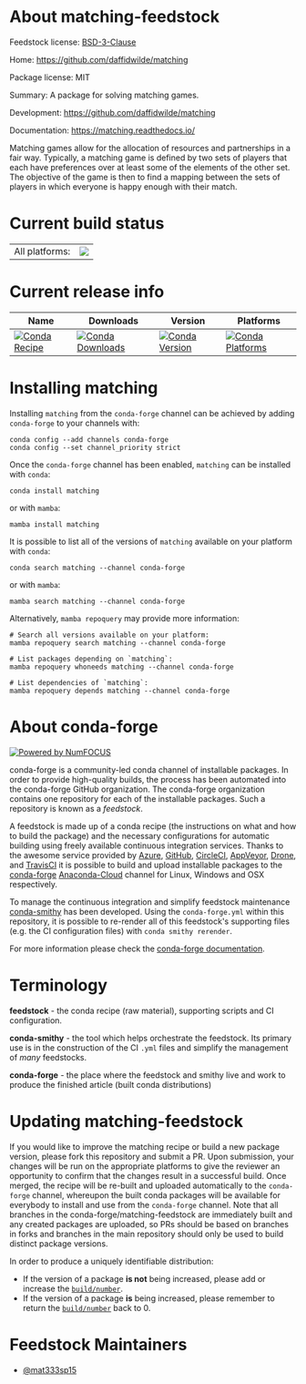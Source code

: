 About matching-feedstock
========================

Feedstock license: [BSD-3-Clause](https://github.com/conda-forge/matching-feedstock/blob/main/LICENSE.txt)

Home: https://github.com/daffidwilde/matching

Package license: MIT

Summary: A package for solving matching games.

Development: https://github.com/daffidwilde/matching

Documentation: https://matching.readthedocs.io/

Matching games allow for the allocation of resources and partnerships
in a fair way. Typically, a matching game is defined by two sets of players
that each have preferences over at least some of the elements of the
other set. The objective of the game is then to find a mapping between the
sets of players in which everyone is happy enough with their match.


Current build status
====================


<table><tr><td>All platforms:</td>
    <td>
      <a href="https://dev.azure.com/conda-forge/feedstock-builds/_build/latest?definitionId=13475&branchName=main">
        <img src="https://dev.azure.com/conda-forge/feedstock-builds/_apis/build/status/matching-feedstock?branchName=main">
      </a>
    </td>
  </tr>
</table>

Current release info
====================

| Name | Downloads | Version | Platforms |
| --- | --- | --- | --- |
| [![Conda Recipe](https://img.shields.io/badge/recipe-matching-green.svg)](https://anaconda.org/conda-forge/matching) | [![Conda Downloads](https://img.shields.io/conda/dn/conda-forge/matching.svg)](https://anaconda.org/conda-forge/matching) | [![Conda Version](https://img.shields.io/conda/vn/conda-forge/matching.svg)](https://anaconda.org/conda-forge/matching) | [![Conda Platforms](https://img.shields.io/conda/pn/conda-forge/matching.svg)](https://anaconda.org/conda-forge/matching) |

Installing matching
===================

Installing `matching` from the `conda-forge` channel can be achieved by adding `conda-forge` to your channels with:

```
conda config --add channels conda-forge
conda config --set channel_priority strict
```

Once the `conda-forge` channel has been enabled, `matching` can be installed with `conda`:

```
conda install matching
```

or with `mamba`:

```
mamba install matching
```

It is possible to list all of the versions of `matching` available on your platform with `conda`:

```
conda search matching --channel conda-forge
```

or with `mamba`:

```
mamba search matching --channel conda-forge
```

Alternatively, `mamba repoquery` may provide more information:

```
# Search all versions available on your platform:
mamba repoquery search matching --channel conda-forge

# List packages depending on `matching`:
mamba repoquery whoneeds matching --channel conda-forge

# List dependencies of `matching`:
mamba repoquery depends matching --channel conda-forge
```


About conda-forge
=================

[![Powered by
NumFOCUS](https://img.shields.io/badge/powered%20by-NumFOCUS-orange.svg?style=flat&colorA=E1523D&colorB=007D8A)](https://numfocus.org)

conda-forge is a community-led conda channel of installable packages.
In order to provide high-quality builds, the process has been automated into the
conda-forge GitHub organization. The conda-forge organization contains one repository
for each of the installable packages. Such a repository is known as a *feedstock*.

A feedstock is made up of a conda recipe (the instructions on what and how to build
the package) and the necessary configurations for automatic building using freely
available continuous integration services. Thanks to the awesome service provided by
[Azure](https://azure.microsoft.com/en-us/services/devops/), [GitHub](https://github.com/),
[CircleCI](https://circleci.com/), [AppVeyor](https://www.appveyor.com/),
[Drone](https://cloud.drone.io/welcome), and [TravisCI](https://travis-ci.com/)
it is possible to build and upload installable packages to the
[conda-forge](https://anaconda.org/conda-forge) [Anaconda-Cloud](https://anaconda.org/)
channel for Linux, Windows and OSX respectively.

To manage the continuous integration and simplify feedstock maintenance
[conda-smithy](https://github.com/conda-forge/conda-smithy) has been developed.
Using the ``conda-forge.yml`` within this repository, it is possible to re-render all of
this feedstock's supporting files (e.g. the CI configuration files) with ``conda smithy rerender``.

For more information please check the [conda-forge documentation](https://conda-forge.org/docs/).

Terminology
===========

**feedstock** - the conda recipe (raw material), supporting scripts and CI configuration.

**conda-smithy** - the tool which helps orchestrate the feedstock.
                   Its primary use is in the construction of the CI ``.yml`` files
                   and simplify the management of *many* feedstocks.

**conda-forge** - the place where the feedstock and smithy live and work to
                  produce the finished article (built conda distributions)


Updating matching-feedstock
===========================

If you would like to improve the matching recipe or build a new
package version, please fork this repository and submit a PR. Upon submission,
your changes will be run on the appropriate platforms to give the reviewer an
opportunity to confirm that the changes result in a successful build. Once
merged, the recipe will be re-built and uploaded automatically to the
`conda-forge` channel, whereupon the built conda packages will be available for
everybody to install and use from the `conda-forge` channel.
Note that all branches in the conda-forge/matching-feedstock are
immediately built and any created packages are uploaded, so PRs should be based
on branches in forks and branches in the main repository should only be used to
build distinct package versions.

In order to produce a uniquely identifiable distribution:
 * If the version of a package **is not** being increased, please add or increase
   the [``build/number``](https://docs.conda.io/projects/conda-build/en/latest/resources/define-metadata.html#build-number-and-string).
 * If the version of a package **is** being increased, please remember to return
   the [``build/number``](https://docs.conda.io/projects/conda-build/en/latest/resources/define-metadata.html#build-number-and-string)
   back to 0.

Feedstock Maintainers
=====================

* [@mat333sp15](https://github.com/mat333sp15/)

